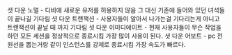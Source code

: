 셧 다운 노멀 - 디비에 새로운 유저를 허용하지 않음 그 대신 기존에 들어와 있던 녀석들이 끝나길 기다림 셧 다운 트랜잭션 - 사용자들이 알아서 나가는걸 기다리는게 아니고 트랜잭션이 끝날 때 까지 기다림 셧 다운 이미디에이트 - 현재 사용자들이 무슨 작업을 하던 모든 세션을 정상적으로 종료시킴 	     가장 많이 사용이 된다. 셧 다운 어보트 - pc 전원선을 뽑는거랑 같이 인스턴스를 강제로 종료시킴          가장 속도가 빠르다.